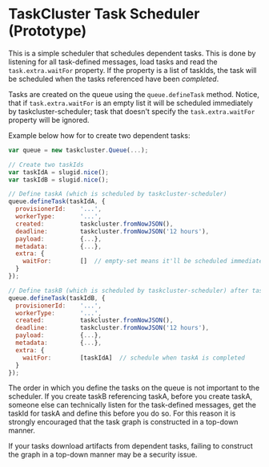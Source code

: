 TaskCluster Task Scheduler (Prototype)
======================================

This is a simple scheduler that schedules dependent tasks. This is done by
listening for all task-defined messages, load tasks and read the
`task.extra.waitFor` property. If the property is a list of taskIds, the task
will be scheduled when the tasks referenced have been _completed_.

Tasks are created on the queue using the `queue.defineTask` method. Notice, that
if `task.extra.waitFor` is an empty list it will be scheduled immediately by
taskcluster-scheduler; task that doesn't specify the `task.extra.waitFor`
property will be ignored.

Example below how for to create two dependent tasks:

```js
var queue = new taskcluster.Queue(...);

// Create two taskIds
var taskIdA = slugid.nice();
var taskIdB = slugid.nice();

// Define taskA (which is scheduled by taskcluster-scheduler)
queue.defineTask(taskIdA, {
  provisionerId:    '...',
  workerType:       '...',
  created:          taskcluster.fromNowJSON(),
  deadline:         taskcluster.fromNowJSON('12 hours'),
  payload:          {...},
  metadata:         {...},
  extra: {
    waitFor:        []  // empty-set means it'll be scheduled immediately
  }
});

// Define taskB (which is scheduled by taskcluster-scheduler) after taskA
queue.defineTask(taskIdB, {
  provisionerId:    '...',
  workerType:       '...',
  created:          taskcluster.fromNowJSON(),
  deadline:         taskcluster.fromNowJSON('12 hours'),
  payload:          {...},
  metadata:         {...},
  extra: {
    waitFor:        [taskIdA]  // schedule when taskA is completed
  }
});
```

The order in which you define the tasks on the queue is not important to the
scheduler. If you create taskB referencing taskA, before you create taskA,
someone else can technically listen for the task-defined messages, get the
taskId for taskA and define this before you do so. For this reason it is
strongly encouraged that the task graph is constructed in a top-down manner.

If your tasks download artifacts from dependent tasks, failing to construct the
graph in a top-down manner may be a security issue.
